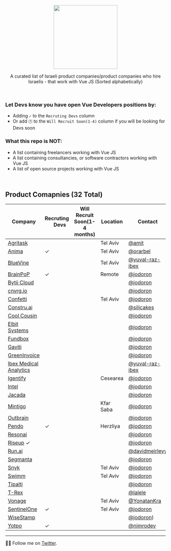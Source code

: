 <div align="center">
  
<a href="#"><img width="200px" src="https://github.com/JonathanDn/vue-companies-israel/blob/main/vue.png"></a>

A curated list of Israeli product companies/product companies who hire Israelis - that work with Vue JS
(Sorted alphabetically)

</div>

<br/>

### Let Devs know you have open Vue Developers positions by:
* Adding `✓` to the `Recruting Devs` column
* Or add `🕑` to the `Will Recruit Soon(1-4)` column if you will be looking for Devs soon 

### What this repo is NOT:
* A list containing freelancers working with Vue JS
* A list containing consultancies, or software contractors working with Vue JS
* A list of open source projects working with Vue JS

<br/>

## Product Comapnies (32 Total)

 Company |Recruting <a href="#"><img width="14px" src="https://github.com/JonathanDn/vue-companies-israel/blob/main/vue.png"></a> Devs | Will Recruit Soon(1-4 months) | Location | Contact | 
-----|-----|-----|-----|-----|
[Agritask](https://start.agritask.com/) |  |  | Tel Aviv | [@amit](https://github.com/amit-82) | 
[Anima](https://www.animaapp.com/) | ✓ |  | Tel Aviv | [@orarbel](https://github.com/orarbel) | 
[BlueVine](https://www.bluevine.com/) |  |  | Tel Aviv | [@yuval-raz-ibex](https://twitter.com/yuvalraz) | 
[BrainPoP](https://brainpop.com) | ✓ |  | Remote | [@jodoron](https://twitter.com/jodoron)
[Bytii Cloud](https://bytii.cloud) |  |  |  | [@jodoron](https://twitter.com/jodoron)
[cnvrg.io](https://cnvrg.io) |  |  |  | [@jodoron](https://twitter.com/jodoron)
[Confetti](https://www.withconfetti.com/) |  |  | Tel Aviv | [@jodoron](https://twitter.com/jodoron)
[Constru.ai](https://constru.ai/) |  |  |  | [@silicakes](https://github.com/silicakes)
[Cool Cousin](https://www.coolcousin.com) |  |  |  | [@jodoron](https://twitter.com/jodoron)
[Elbit Systems](https://elbitsystems.com/) |  |  |  | [@jodoron](https://twitter.com/jodoron)
[Fundbox](https:///fundbox.com) |  |  |  | [@jodoron](https://twitter.com/jodoron)
[Gaviti](https://www.gaviti.com) |  |  |  | [@jodoron](https://twitter.com/jodoron)
[GreenInvoice](https://www.greeninvoice.co.il/) |  |  |  | [@jodoron](https://twitter.com/jodoron)
[Ibex Medical Analytics](https://ibex-ai.com/) |  |  |  |  [@yuval-raz-ibex](https://twitter.com/yuvalraz)
[Igentify](https://www.igentify.com) |  |  | Cesearea | [@jodoron](https://twitter.com/jodoron)
[Intel](https://www.intel.co.il/content/www/il/he/homepage.html) |  |  |  | [@jodoron](https://twitter.com/jodoron)
[Jacada](https://www.jacada.com/positions-in-israel) |  |  |  | [@jodoron](https://twitter.com/jodoron)
[Mintigo](https://www.mintigo.com) |  |  | Kfar Saba | [@jodoron](https://twitter.com/jodoron)
[Outbrain](https://www.outbrain.com) |  |  |  | [@jodoron](https://twitter.com/jodoron)
[Pendo](https://pendo.io) | ✓ |  | Herzliya | [@jodoron](https://twitter.com/jodoron)
[Resonai](https://resonai.com) |  |  |  | [@jodoron](https://twitter.com/jodoron)
[Riseup](https://www.riseup.co.il/) ✓ |  |  |  | [@jodoron](https://twitter.com/jodoron)
[Run.ai](https://run.ai) |  |  |  | [@davidmeirlevy](https://github.com/davidmeirlevy)
[Segmanta](https://segmanta.com) |  |  |  | [@jodoron](https://twitter.com/jodoron)
[Snyk](http://snyk.io) |  |  | Tel Aviv | [@jodoron](https://twitter.com/jodoron)
[Swimm](https://swimm.io/) |  |  | Tel Aviv | [@jodoron](https://twitter.com/jodoron)
[Tipalti](https://tipalti.com) |  |  |  | [@jodoron](https://twitter.com/jodoron)
[T-Rex](https://www.trexgroup.com/) |  |  |  | [@lalele](https://github.com/lalele/)
[Vonage](https://www.vonagetlv.com) |  |  | Tel Aviv | [@YonatanKra](https://twitter.com/yonatankra)
[SentinelOne](https://www.sentinelone.com/) | ✓ |  | Tel Aviv | [@jodoron](https://twitter.com/jodoron)
[WiseStamp](https://www.wisestamp.com) |  |  |  | [@jodoron](https://twitter.com/jodoron))
[Yotpo](https://www.yotpo.com) | ✓ |  |  | [@nimrodev](https://github.com/nimrodev)

---
👨‍💻 Follow me on [Twitter](https://twitter.com/jodoron).
